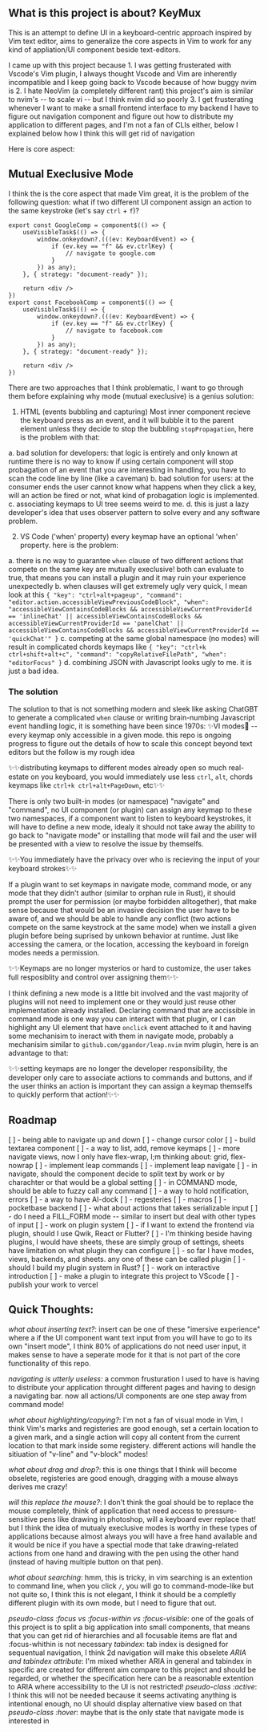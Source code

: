 ## What is this project is about? KeyMux
This is an attempt to define UI in a keyboard-centric approach inspired by Vim text editor, aims to generalize the core aspects in Vim to work for any kind of appliation/UI component beside text-editors.

I came up with this project because 1. I was getting frusterated with Vscode's Vim plugin, I always thought Vscode and Vim are inherently incompatible and I keep going back to Vscode because of how buggy nvim is 2. I hate NeoVim (a completely different rant) this project's aim is similar to nvim's -- to scale vi -- but I think nvim did so poorly 3. I get frusterating whenever I want to make a small frontend interface to my backend I have to figure out navigation component and figure out how to distribute my application to different pages, and I'm not a fan of CLIs either, below I explained below how I think this will get rid of navigation

Here is core aspect:

## Mutual Execlusive Mode
I think the is the core aspect that made Vim great, it is the problem of the following question: what if two different UI component assign an action to the same keystroke (let's say `ctrl` + `f`)?

```
export const GoogleComp = component$(() => {
    useVisibleTask$(() => {
        window.onkeydown?.(((ev: KeyboardEvent) => {
            if (ev.key == "f" && ev.ctrlKey) {
                // navigate to google.com
            }
        }) as any);
    }, { strategy: "document-ready" });

    return <div />
})
export const FacebookComp = component$(() => {
    useVisibleTask$(() => {
        window.onkeydown?.(((ev: KeyboardEvent) => {
            if (ev.key == "f" && ev.ctrlKey) {
                // navigate to facebook.com
            }
        }) as any);
    }, { strategy: "document-ready" });

    return <div />
})
```

There are two approaches that I think problematic, I want to go through them before explaining why mode (mutual execlusive) is a genius solution:
1. HTML (events bubbling and capturing)
Most inner component recieve the keyboard press as an event, and it will bubble it to the parent element unless they decide to stop the bubbling `stopPropagation`, here is the problem with that:

a. bad solution for developers: that logic is entirely and only known at runtime there is no way to know if using certain component will stop probagation of an event that you are interesting in handling, you have to scan the code line by line (like a caveman)
b. bad solution for users: at the consumer ends the user cannot know what happens when they click a key, will an action be fired or not, what kind of probagation logic is implemented.
c. associating keymaps to UI tree seems weird to me.
d. this is just a lazy developer's idea that uses observer pattern to solve every and any software problem.

2. VS Code ('when' property)
every keymap have an optional 'when' property. here is the problem:

a. there is no way to guarantee `when` clause of two different actions that compete on the same key are mutually execlusive! both can evaluate to true, that means you can install a plugin and it may ruin your experience unexpectedly
b. when clauses will get extremely ugly very quick, I mean look at this `{ "key": "ctrl+alt+pageup", "command": "editor.action.accessibleViewPreviousCodeBlock", "when": "accessibleViewContainsCodeBlocks && accessibleViewCurrentProviderId == 'inlineChat' || accessibleViewContainsCodeBlocks && accessibleViewCurrentProviderId == 'panelChat' || accessibleViewContainsCodeBlocks && accessibleViewCurrentProviderId == 'quickChat'" }` 
c. competing at the same global namespace (no modes) will result in complicated chords keymaps like `{ "key": "ctrl+k ctrl+shift+alt+c", "command": "copyRelativeFilePath", "when": "editorFocus" }`
d. combining JSON with Javascript looks ugly to me. it is just a bad idea.

### The solution
The solution to that is not something modern and sleek like asking ChatGBT to generate a complicated `when` clause or writing brain-numbing Javascript event handling logic, it is something have been since 1970s: ✨VI modes💅 -- every keymap only accessible in a given mode. this repo is ongoing progress to figure out the details of how to scale this concept beyond text editors but the follow is my rough idea

✨✨distributing keymaps to different modes already open so much real-estate on you keyboard, you would immediately use less `ctrl`, `alt`, chords keymaps like `ctrl+k ctrl+alt+PageDown`, etc✨✨

There is only two built-in modes (or namespace) "navigate" and "command", no UI component (or plugin) can assign any keymap to these two namespaces, if a component want to listen to keyboard keystrokes, it will have to define a new mode, idealy it should not take away the ability to go back to "navigate mode" or installing that mode will fail and the user will be presented with a view to resolve the issue by themselfs.

✨✨You immediately have the privacy over who is recieving the input of your keyboard strokes✨✨

If a plugin want to set keymaps in navigate mode, command mode, or any mode that they didn't author (similar to orphan rule in Rust), it should prompt the user for permission (or maybe forbidden alltogether), that make sense because that would be an invasive decision the user have to be aware of, and we should be able to handle any conflict (two actions compete on the same keystrock at the same mode) when we install a given plugin before being suprised by unkown behavior at runtime. Just like accessing the camera, or the location, accessing the keyboard in foreign modes needs a permission.

✨✨Keymaps are no longer mysterios or hard to customize, the user takes full resposiblity and control over assigning them✨✨

I think defining a new mode is a little bit involved and the vast majority of plugins will not need to implement one or they would just reuse other implementation already installed. Declaring command that are accissible in command mode is one way you can interact with that plugin, or I can highlight any UI element that have `onclick` event attached to it and having some mechanisim to ineract with them in navigate mode, probably a mechanisim similar to `github.com/ggandor/leap.nvim` nvim plugin, here is an advantage to that:

✨✨setting keymaps are no longer the developer responsibility, the developer only care to associate actions to commands and buttons, and if the user thinks an action is important they can assign a keymap themselfs to quickly perform that action!✨✨

## Roadmap
[ ] - being able to navigate up and down
[ ] - change cursor color
[ ] - build textarea component
[ ] - a way to list, add, remove keymaps
[ ] - more navigate views, now I only have flex-wrap, I;m thinking about: grid, flex-nowrap
[ ] - implement leap commands
[ ] - implement leap navigate
[ ] - in navigate, should the component decide to split text by work or by charachter or that would be a global setting
[ ] - in COMMAND mode, should be able to fuzzy call any command
[ ] - a way to hold notification, errors
[ ] - a way to have AI-dock
[ ] - regesteries
[ ] - macros
[ ] - pocketbase backend
[ ] - what about actions that takes serializable input
[ ] - do I need a FILL_FORM mode -- similar to insert but deal with other types of input
[ ] - work on plugin system
    [ ] - if I want to extend the frontend via plugin, should I use Qwik, React or Flutter?
    [ ] - I'm thinking beside having plugins, I would have sheets, these are simply group of settings, sheets have limitation on what plugin they can configure
    [ ] - so far I have modes, views, backends, and sheets. any one of these can be called plugin
    [ ] - should I build my plugin system in Rust?
[ ] - work on interactive introduction
[ ] - make a plugin to integrate this project to VScode
[ ] - publish your work to vercel

## Quick Thoughts:
*what about inserting text?*: insert can be one of these "imersive experience" where a if the UI component want text input from you will have to go to its own "insert mode", I think 80% of applications do not need user input, it makes sense to have a seperate mode for it that is not part of the core functionality of this repo.

*navigating is utterly useless*: a common frusturation I used to have is having to distribute your application throught different pages and having to design a navigating bar. now all actions/UI components are one step away from command mode!

*what about highlighting/copying?*: I'm not a fan of visual mode in Vim, I think Vim's marks and registeries are good enough, set a certain location to a given mark, and a single action will copy all content from the current location to that mark inside some registery. different actions will handle the sitiuation of "v-line" and "v-block" modes!

*what about drag and drop?*: this is one things that I think will become obselete, registeries are good enough, dragging with a mouse always derives me crazy! 

*will this replace the mouse?*: I don't think the goal should be to replace the mouse completely, think of application that need access to pressure-sensitive pens like drawing in photoshop, will a keyboard ever replace that! but I think the idea of mutualy execlusive modes is worthy in these types of applications because almost always you will have a free hand available and it would be nice if you have a spectial mode that take drawing-related actions from one hand and drawing with the pen using the other hand (instead of having multiple button on that pen).

*what about searching*: hmm, this is tricky, in vim searching is an extention to command line, when you click `/`, you will go to command-mode-like but not quite so, I think this is not elegant, I think it should be a completly different plugin with its own mode, but I need to figure that out.

*pseudo-class :focus vs :focus-within vs :focus-visible*: one of the goals of this project is to split a big application into small components, that means that you can get rid of hierarchies and all focusable items are flat and :focus-whithin is not necessary
*tabindex*: tab index is designed for sequentual navigation, I think 2d navigation will make this obselete
*ARIA and tabindex attribute*: I'm mixed whether ARIA in general and tabindex in specific are created for different aim compare to this project and should be regarded, or whether the specification here can be a reasonable extention to ARIA where accessibility to the UI is not restricted!
*pseudo-class :active*: I think this will not be needed because it seems activating anything is intentional enough, no UI should display alternative view based on that
*pseudo-class :hover*: maybe that is the only state that navigate mode is interested in
